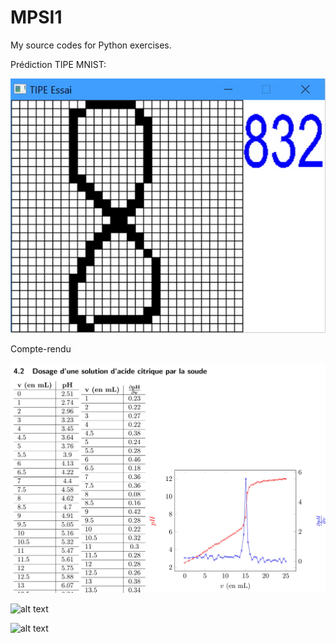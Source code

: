 # MPSI1

My source codes for Python exercises.

Prédiction TIPE MNIST:

![alt text](https://raw.githubusercontent.com/Benjamin-Loison/MPSI1/master/TIPE/Prediction%20TIPE/example.jpg)

Compte-rendu 

![alt text](https://raw.githubusercontent.com/Benjamin-Loison/MPSI1/master/PCThumbnail.jpg)

![alt text](https://raw.githubusercontent.com/Benjamin-Loison/MPSI1/master/IPT%20TPs/19/3/20/flou.pgm)

![alt text](https://raw.githubusercontent.com/Benjamin-Loison/MPSI1/master/IPT%20TPs/19/3/20/flou25.pgm)
